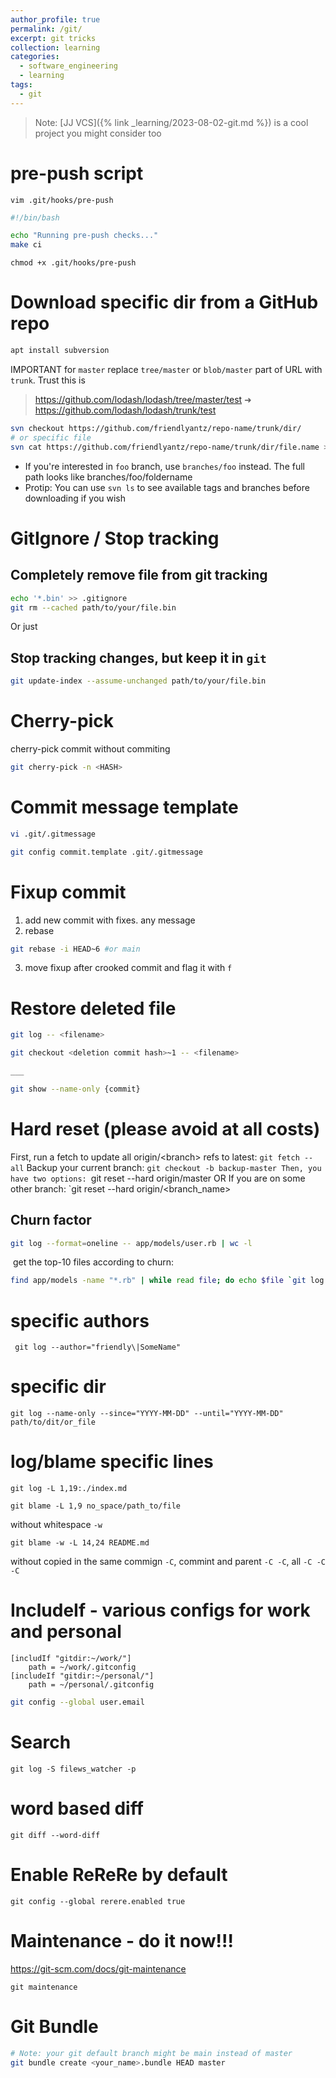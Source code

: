 ```yaml
---
author_profile: true
permalink: /git/
excerpt: git tricks
collection: learning
categories:
  - software_engineering
  - learning
tags:
  - git
---
```

> Note: [JJ VCS]({% link _learning/2023-08-02-git.md %}) is a cool project you might consider too
# pre-push script

```
vim .git/hooks/pre-push
```

```sh
#!/bin/bash

echo "Running pre-push checks..."
make ci
```

```
chmod +x .git/hooks/pre-push
```

# Download specific dir from a GitHub repo

```sh
apt install subversion
```

IMPORTANT for `master` replace `tree/master` or `blob/master` part of URL with `trunk`. Trust this is 

> https://github.com/lodash/lodash/tree/master/test ➜
> https://github.com/lodash/lodash/trunk/test

```sh
svn checkout https://github.com/friendlyantz/repo-name/trunk/dir/
# or specific file
svn cat https://github.com/friendlyantz/repo-name/trunk/dir/file.name > file.name
```

- If you're interested in `foo` branch, use `branches/foo` instead. The full
  path looks like branches/foo/foldername
- Protip: You can use `svn ls` to see available tags and branches before downloading if you wish

# GitIgnore / Stop tracking

## Completely remove file from git tracking

```sh
echo '*.bin' >> .gitignore
git rm --cached path/to/your/file.bin
```

Or just 

## Stop tracking changes, but keep it in `git`

```sh
git update-index --assume-unchanged path/to/your/file.bin
```

# Cherry-pick

cherry-pick commit without commiting

```sh
git cherry-pick -n <HASH>
```

# Commit message template

```sh
vi .git/.gitmessage

git config commit.template .git/.gitmessage
```

# Fixup commit

1. add new commit with fixes. any message
2. rebase
```sh
git rebase -i HEAD~6 #or main
```
3. move fixup after crooked commit and flag it with `f`

# Restore deleted file

```sh
git log -- <filename>

git checkout <deletion commit hash>~1 -- <filename>

___

git show --name-only {commit}
```

# Hard reset (please avoid at all costs)

First, run a fetch to update all origin/\<branch\> refs to latest:
	`git fetch --all`
Backup your current branch:
	`git checkout -b backup-master
Then, you have two options:
	`git reset --hard origin/master
OR If you are on some other branch:
	`git reset --hard origin/<branch_name>

## Churn factor

```sh
git log --format=oneline -- app/models/user.rb | wc -l
```

 get the top-10 files according to churn:
```sh
find app/models -name "*.rb" | while read file; do echo $file `git log --format=oneline -- $file | wc -l`; done | sort -k 2 -nr | head
```

# specific authors

```
 git log --author="friendly\|SomeName"
```
# specific dir

```
git log --name-only --since="YYYY-MM-DD" --until="YYYY-MM-DD" path/to/dit/or_file
```

# log/blame specific lines

```
git log -L 1,19:./index.md

git blame -L 1,9 no_space/path_to/file
```
without whitespace `-w`
```
git blame -w -L 14,24 README.md
```
without copied in the same commign `-C`, commint and parent `-C -C`, all `-C -C -C`
# IncludeIf - various configs for work and personal
```
[includIf "gitdir:~/work/"]
    path = ~/work/.gitconfig
[includeIf "gitdir:~/personal/"]
    path = ~/personal/.gitconfig
```

```sh
git config --global user.email
```
# Search
```
git log -S filews_watcher -p
```

# word based diff
```
git diff --word-diff
```

# Enable ReReRe by default
```
git config --global rerere.enabled true
```


# Maintenance - do it now!!!
https://git-scm.com/docs/git-maintenance
```
git maintenance
```

# Git Bundle
```sh
# Note: your git default branch might be main instead of master
git bundle create <your_name>.bundle HEAD master
```